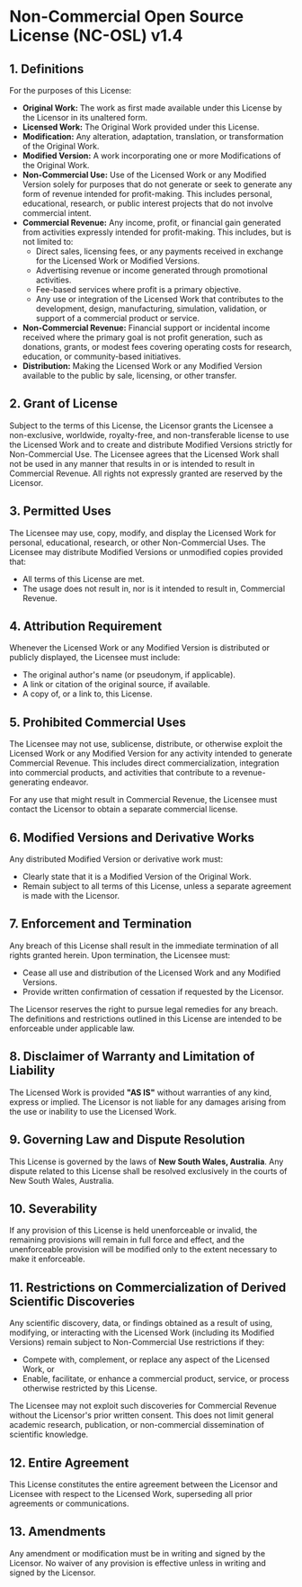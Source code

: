 # Non-Commercial Open Source License (NC-OSL) v1.4

## 1. Definitions

For the purposes of this License:

- **Original Work:** The work as first made available under this License by the Licensor in its unaltered form.
- **Licensed Work:** The Original Work provided under this License.
- **Modification:** Any alteration, adaptation, translation, or transformation of the Original Work.
- **Modified Version:** A work incorporating one or more Modifications of the Original Work.
- **Non-Commercial Use:** Use of the Licensed Work or any Modified Version solely for purposes that do not generate or seek to generate any form of revenue intended for profit-making. This includes personal, educational, research, or public interest projects that do not involve commercial intent.
- **Commercial Revenue:** Any income, profit, or financial gain generated from activities expressly intended for profit-making. This includes, but is not limited to:
  - Direct sales, licensing fees, or any payments received in exchange for the Licensed Work or Modified Versions.
  - Advertising revenue or income generated through promotional activities.
  - Fee-based services where profit is a primary objective.
  - Any use or integration of the Licensed Work that contributes to the development, design, manufacturing, simulation, validation, or support of a commercial product or service.
- **Non-Commercial Revenue:** Financial support or incidental income received where the primary goal is not profit generation, such as donations, grants, or modest fees covering operating costs for research, education, or community-based initiatives.
- **Distribution:** Making the Licensed Work or any Modified Version available to the public by sale, licensing, or other transfer.

## 2. Grant of License

Subject to the terms of this License, the Licensor grants the Licensee a non-exclusive, worldwide, royalty-free, and non-transferable license to use the Licensed Work and to create and distribute Modified Versions strictly for Non-Commercial Use. The Licensee agrees that the Licensed Work shall not be used in any manner that results in or is intended to result in Commercial Revenue. All rights not expressly granted are reserved by the Licensor.

## 3. Permitted Uses

The Licensee may use, copy, modify, and display the Licensed Work for personal, educational, research, or other Non-Commercial Uses. The Licensee may distribute Modified Versions or unmodified copies provided that:
- All terms of this License are met.
- The usage does not result in, nor is it intended to result in, Commercial Revenue.

## 4. Attribution Requirement

Whenever the Licensed Work or any Modified Version is distributed or publicly displayed, the Licensee must include:
- The original author's name (or pseudonym, if applicable).
- A link or citation of the original source, if available.
- A copy of, or a link to, this License.

## 5. Prohibited Commercial Uses

The Licensee may not use, sublicense, distribute, or otherwise exploit the Licensed Work or any Modified Version for any activity intended to generate Commercial Revenue. This includes direct commercialization, integration into commercial products, and activities that contribute to a revenue-generating endeavor.

For any use that might result in Commercial Revenue, the Licensee must contact the Licensor to obtain a separate commercial license.

## 6. Modified Versions and Derivative Works

Any distributed Modified Version or derivative work must:
- Clearly state that it is a Modified Version of the Original Work.
- Remain subject to all terms of this License, unless a separate agreement is made with the Licensor.

## 7. Enforcement and Termination

Any breach of this License shall result in the immediate termination of all rights granted herein. Upon termination, the Licensee must:
- Cease all use and distribution of the Licensed Work and any Modified Versions.
- Provide written confirmation of cessation if requested by the Licensor.

The Licensor reserves the right to pursue legal remedies for any breach. The definitions and restrictions outlined in this License are intended to be enforceable under applicable law.

## 8. Disclaimer of Warranty and Limitation of Liability

The Licensed Work is provided **"AS IS"** without warranties of any kind, express or implied. The Licensor is not liable for any damages arising from the use or inability to use the Licensed Work.

## 9. Governing Law and Dispute Resolution

This License is governed by the laws of **New South Wales, Australia**. Any dispute related to this License shall be resolved exclusively in the courts of New South Wales, Australia.

## 10. Severability

If any provision of this License is held unenforceable or invalid, the remaining provisions will remain in full force and effect, and the unenforceable provision will be modified only to the extent necessary to make it enforceable.

## 11. Restrictions on Commercialization of Derived Scientific Discoveries

Any scientific discovery, data, or findings obtained as a result of using, modifying, or interacting with the Licensed Work (including its Modified Versions) remain subject to Non-Commercial Use restrictions if they:
- Compete with, complement, or replace any aspect of the Licensed Work, or
- Enable, facilitate, or enhance a commercial product, service, or process otherwise restricted by this License.

The Licensee may not exploit such discoveries for Commercial Revenue without the Licensor's prior written consent. This does not limit general academic research, publication, or non-commercial dissemination of scientific knowledge.

## 12. Entire Agreement

This License constitutes the entire agreement between the Licensor and Licensee with respect to the Licensed Work, superseding all prior agreements or communications.

## 13. Amendments

Any amendment or modification must be in writing and signed by the Licensor. No waiver of any provision is effective unless in writing and signed by the Licensor.
